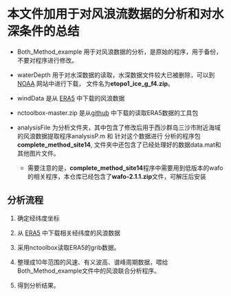 # 本文件加用于对风浪流数据的分析和对水深条件的总结

- Both_Method_example 用于对风浪数据的分析，是原始的程序，用于备份，不要对程序进行修改。

- waterDepth 用于对水深数据的读取，水深数据文件较大已被删除，可以到[NOAA](https://www.ngdc.noaa.gov/mgg/global/relief/ETOPO1/data/ice_surface/grid_registered/binary/) 网站中进行下载，
文件名为**etopo1_ice_g_f4.zip**。

- windData 是从 [ERA5](https://cds.climate.copernicus.eu/cdsapp#!/home) 中下载的风浪数据

- nctoolbox-master.zip 是从[github](https://github.com/nctoolbox/nctoolbox) 中下载的读取ERA5数据的工具包

- analysisFile 为分析文件夹，其中包含了修改后用于西沙群岛三沙市附近海域的风浪数据提取程序analysisP.m 和 针对这个数据进行
分析的程序包**complete_method_site14**, 文件夹中还包含了已经处理好的数据data.mat和其他图片文件。

  - 需要注意的是，**complete_method_site14**程序中需要用到低版本的wafo的相关程序，本仓库已经包含了**wafo-2.1.1.zip**文件，可解压后安装
  


## 分析流程

1. 确定经纬度坐标

2. 从 [ERA5](https://cds.climate.copernicus.eu/cdsapp#!/home) 中下载相关经纬度的风浪数据

3. 采用nctoolbox读取ERA5的grib数据。

4. 整理成10年范围的风速、有义波高、谱峰周期数据，喂给Both_Method_example文件中的风浪联合分析程序。

5. 得到分析结果。